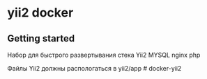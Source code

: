 # yii2 docker

## Getting started

Набор для быстрого развертывания стека Yii2 MYSQL nginx php

Файлы Yii2 должны распологаться в yii2/app
#   d o c k e r - y i i 2  
 